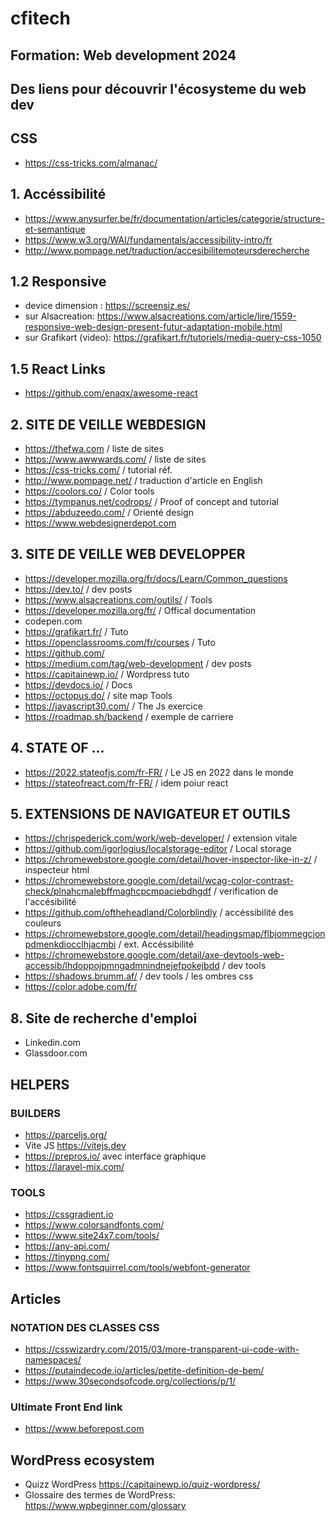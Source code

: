 # cfitech

## Formation: Web development 2024

## Des liens pour découvrir l'écosysteme du web dev

## CSS
- https://css-tricks.com/almanac/

## 1. Accéssibilité

- <https://www.anysurfer.be/fr/documentation/articles/categorie/structure-et-semantique>
- <https://www.w3.org/WAI/fundamentals/accessibility-intro/fr>
- <http://www.pompage.net/traduction/accesibilitemoteursderecherche>

## 1.2 Responsive 
- device dimension : <https://screensiz.es/>
- sur Alsacreation: <https://www.alsacreations.com/article/lire/1559-responsive-web-design-present-futur-adaptation-mobile.html>
- sur Grafikart (video): <https://grafikart.fr/tutoriels/media-query-css-1050>

## 1.5 React Links
- <https://github.com/enaqx/awesome-react>

## 2. SITE DE VEILLE WEBDESIGN

- <https://thefwa.com> / liste de sites
- <https://www.awwwards.com/> / liste de sites
- <https://css-tricks.com/> / tutorial réf.
- <http://www.pompage.net/> / traduction d'article en English
- <https://coolors.co/> / Color tools
- <https://tympanus.net/codrops/> / Proof of concept and tutorial
- <https://abduzeedo.com/> / Orienté design
- <https://www.webdesignerdepot.com>

## 3. SITE DE VEILLE WEB DEVELOPPER

- <https://developer.mozilla.org/fr/docs/Learn/Common_questions>
- <https://dev.to/> / dev posts
- <https://www.alsacreations.com/outils/> / Tools
- <https://developer.mozilla.org/fr/> / Offical documentation
- codepen.com 
- <https://grafikart.fr/> / Tuto
- <https://openclassrooms.com/fr/courses> / Tuto
- <https://github.com/> 
- <https://medium.com/tag/web-development> / dev posts
- <https://capitainewp.io/> / Wordpress tuto
- <https://devdocs.io/> / Docs
- <https://octopus.do/> / site map Tools
- <https://javascript30.com/> / The Js exercice
- <https://roadmap.sh/backend> / exemple de carriere

## 4. STATE OF …

- <https://2022.stateofjs.com/fr-FR/> / Le JS en 2022 dans le monde
- <https://stateofreact.com/fr-FR/> / idem poiur react

## 5. EXTENSIONS DE NAVIGATEUR ET OUTILS

- <https://chrispederick.com/work/web-developer/> / extension vitale
- <https://github.com/igorlogius/localstorage-editor> / Local storage
- <https://chromewebstore.google.com/detail/hover-inspector-like-in-z/> / inspecteur html
- <https://chromewebstore.google.com/detail/wcag-color-contrast-check/plnahcmalebffmaghcpcmpaciebdhgdf> / verification de l'accésibilité
- <https://github.com/oftheheadland/Colorblindly> / accéssibilité des couleurs
- <https://chromewebstore.google.com/detail/headingsmap/flbjommegcjonpdmenkdiocclhjacmbi> / ext. Accéssibilité
- <https://chromewebstore.google.com/detail/axe-devtools-web-accessib/lhdoppojpmngadmnindnejefpokejbdd> / dev tools
- <https://shadows.brumm.af/> / dev tools / les ombres css
- <https://color.adobe.com/fr/>

## 8. Site de recherche d'emploi

- Linkedin.com
- Glassdoor.com

## HELPERS

### BUILDERS

- <https://parceljs.org/>
- Vite JS <https://vitejs.dev>
- <https://prepros.io/>  avec interface graphique
- <https://laravel-mix.com/>

### TOOLS

- <https://cssgradient.io> 
- <https://www.colorsandfonts.com/>
- <https://www.site24x7.com/tools/>
- <https://any-api.com/>
- <https://tinypng.com/>
- <https://www.fontsquirrel.com/tools/webfont-generator>

## Articles

### NOTATION DES CLASSES CSS

- <https://csswizardry.com/2015/03/more-transparent-ui-code-with-namespaces/>
- <https://putaindecode.io/articles/petite-definition-de-bem/>
- <https://www.30secondsofcode.org/collections/p/1/>


### Ultimate Front End link
- <https://www.beforepost.com>

## WordPress ecosystem
- Quizz WordPress <https://capitainewp.io/quiz-wordpress/>
- Glossaire des termes de WordPress: <https://www.wpbeginner.com/glossary>
